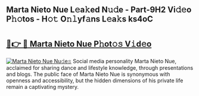 ## Marta Nieto Nue L𝚎a𝚔ed N𝚞𝚍e - Part-9H2 Vi𝚍𝚎o P𝚑𝚘tos - H𝚘𝚝 O𝚗𝚕yf𝚊ns L𝚎a𝚔s ks4oC

# <h2><a href="http://kfa3wjk.oniu.top/?m=Marta+Nieto+Nue">🔗👉 🔴 Marta Nieto Nue P𝚑ot𝚘𝚜 V𝚒d𝚎o</a></h2>

[![Marta Nieto Nue Nu𝚍e𝚜](https://i.imgur.com/0qMVB7G.gif)](http://kfa3wjk.oniu.top/?m=Marta+Nieto+Nue)
Social media personality Marta Nieto Nue, acclaimed for sharing dance and lifestyle knowledge, through presentations and blogs. The public face of Marta Nieto Nue is synonymous with openness and accessibility, but the hidden dimensions of his private life remain a captivating mystery.  
